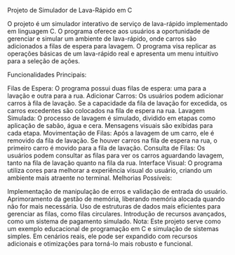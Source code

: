Projeto de Simulador de Lava-Rápido em C

O projeto é um simulador interativo de serviço de lava-rápido implementado em linguagem C. O programa oferece aos usuários a oportunidade de gerenciar e simular um ambiente de lava-rápido, onde carros são adicionados a filas de espera para lavagem. O programa visa replicar as operações básicas de um lava-rápido real e apresenta um menu intuitivo para a seleção de ações.

Funcionalidades Principais:

Filas de Espera: O programa possui duas filas de espera: uma para a lavação e outra para a rua.
Adicionar Carros: Os usuários podem adicionar carros à fila de lavação. Se a capacidade da fila de lavação for excedida, os carros excedentes são colocados na fila de espera na rua.
Lavagem Simulada: O processo de lavagem é simulado, dividido em etapas como aplicação de sabão, água e cera. Mensagens visuais são exibidas para cada etapa.
Movimentação de Filas: Após a lavagem de um carro, ele é removido da fila de lavação. Se houver carros na fila de espera na rua, o primeiro carro é movido para a fila de lavação.
Consulta de Filas: Os usuários podem consultar as filas para ver os carros aguardando lavagem, tanto na fila de lavação quanto na fila da rua.
Interface Visual: O programa utiliza cores para melhorar a experiência visual do usuário, criando um ambiente mais atraente no terminal.
Melhorias Possíveis:

Implementação de manipulação de erros e validação de entrada do usuário.
Aprimoramento da gestão de memória, liberando memória alocada quando não for mais necessária.
Uso de estruturas de dados mais eficientes para gerenciar as filas, como filas circulares.
Introdução de recursos avançados, como um sistema de pagamento simulado.
Nota: Este projeto serve como um exemplo educacional de programação em C e simulação de sistemas simples. Em cenários reais, ele pode ser expandido com recursos adicionais e otimizações para torná-lo mais robusto e funcional.
